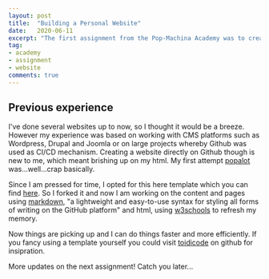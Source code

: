 ```yaml
---
layout: post
title:  "Building a Personal Website"
date:   2020-06-11
excerpt: "The first assignment from the Pop-Machina Academy was to creating a free website on GitHub. Here's what happened..."
tag:
- academy 
- assignment
- website
comments: true
---
```


## Previous experience

I've done several websites up to now, so I thought it would be a breeze. However my experience was based on working with CMS platforms such as Wordpress, Drupal and Joomla or on large projects whereby Github was used as CI/CD mechanism. Creating a website directly on Github though is new to me, which meant brishing up on my html. My first attempt [popalot](https://tsoniotis.github.io/popalot/) was...well...crap basically.

Since I am pressed for time, I opted for this here template which you can find [here](https://github.com/TaylanTatli/Moon). So I forked it and now I am working on the content and pages using [markdown](https://guides.github.com/features/mastering-markdown/), "a lightweight and easy-to-use syntax for styling all forms of writing on the GitHub platform" and html, using [w3schools](https://www.w3schools.com/) to refresh my memory.

Now things are picking up and I can do things faster and more efficiently. If you fancy using a template yourself you could visit [toidicode](https://github.com/toidicode/template) on github for insipration.

More updates on the next assignment! Catch you later...
